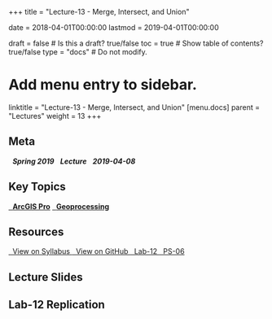 +++
title = "Lecture-13 - Merge, Intersect, and Union"

date = 2018-04-01T00:00:00
lastmod = 2019-04-01T00:00:00

draft = false  # Is this a draft? true/false
toc = true  # Show table of contents? true/false
type = "docs"  # Do not modify.

# Add menu entry to sidebar.
linktitle = "Lecture-13 - Merge, Intersect, and Union"
[menu.docs]
  parent = "Lectures"
  weight = 13
+++

## Meta
<i class="meta-badge semester-sp19"><i class="far fa-calendar-alt fa-lg"></i>&nbsp; **Spring 2019** </i> 
<i class="meta-badge progress-lecture"><i class="fas fa-tasks fa-lg"></i>&nbsp; **Lecture** </i> 
<i class="meta-badge progress-update"><i class="far fa-clock fa-lg"></i>&nbsp; **2019-04-08** </i>

## Key Topics
<a class="meta-badge tool" href="/docs/topic-index/#a-d"><i class="fas fa-wrench fa-lg"></i>&nbsp; **ArcGIS Pro**</a>
<a class="meta-badge keyword" href="/docs/topic-index/#e-h"><i class="fas fa-tags fa-lg"></i>&nbsp; **Geoprocessing**</a> 

## Resources
<a class="btn btn-outline-primary resource" href="https://slu-soc5650.github.io/syllabus/lecture-13-intersect-union-and-merge-features.html" target="_blank"><i class="fas fa-book fa-lg"></i>&nbsp; View on Syllabus </a> 
<a class="btn btn-outline-primary resource" href="https://github.com/slu-soc5650/lecture-13" target="_blank"><i class="fab fa-github fa-lg"></i>&nbsp; View on GitHub </a> 
<a class="btn btn-outline-primary resource" href="https://github.com/slu-soc5650/lecture-13/blob/master/assignments/lab-12.pdf" target="_blank"><i class="fas fa-file-pdf fa-lg"></i>&nbsp; Lab-12 </a>
<a class="btn btn-outline-primary resource" href="https://github.com/slu-soc5650/lecture-13/blob/master/assignments/ps-06.pdf" target="_blank"><i class="fas fa-file-pdf fa-lg"></i>&nbsp; PS-06 </a>

## Lecture Slides
<p> </p>
<script async class="speakerdeck-embed" data-id="23151d99a80c41d7b9492400e5eb4e7b" data-ratio="1.33333333333333" src="//speakerdeck.com/assets/embed.js"></script>
<p> </p>

## Lab-12 Replication
<p> </p>
<script async class="speakerdeck-embed" data-id="8056dc9bce1a4022ac417624a8e56cd3" data-ratio="1.33333333333333" src="//speakerdeck.com/assets/embed.js"></script>
<p> </p>
